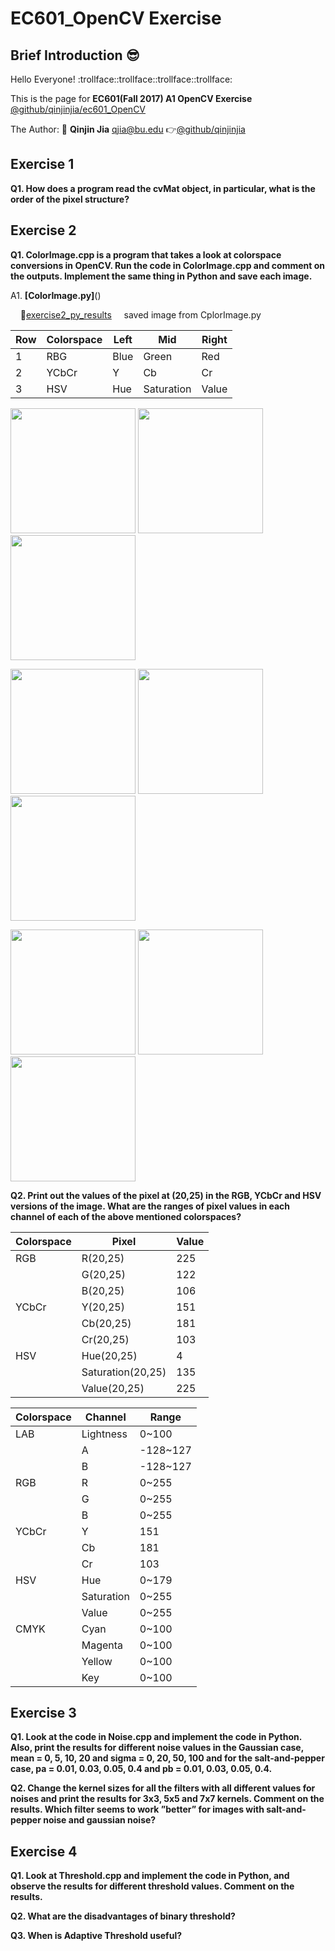 # EC601_OpenCV Exercise
## Brief Introduction :sunglasses:
  Hello Everyone! :trollface::trollface::trollface::trollface:
  
  This is the page for **EC601(Fall 2017) A1 OpenCV Exercise** 
  [@github/qinjinjia/ec601_OpenCV](https://github.com/qinjinjia/ec601_OpenCV)
  

  The Author: :boy: **Qinjin Jia** qjia@bu.edu   :point_right:[@github/qinjinjia](https://github.com/qinjinjia)

## Exercise 1
**Q1. How does a program read the cvMat object, in particular, what is the
order of the pixel structure?**


## Exercise 2
**Q1. ColorImage.cpp is a program that takes a look at colorspace conversions in OpenCV. Run the code in ColorImage.cpp and comment on the outputs. Implement the same thing in Python and save each image.**

A1. 
     **[ColorImage.py]**()
     
     :link:[exercise2_py_results](https://github.com/qinjinjia/ec601_OpenCV/tree/master/exercise2_py_results)
     saved image from CplorImage.py
     
     
|Row |Colorspace |Left |Mid |Right |     
|---|---|---|---|---    
|1 |RBG |Blue |Green |Red |
|2 |YCbCr |Y |Cb |Cr |
|3 |HSV |Hue |Saturation |Value | 

    
<img src="https://github.com/qinjinjia/ec601_OpenCV/blob/master/exercise2_py_results/Blue.png" width="200" height="200"> <img src="https://github.com/qinjinjia/ec601_OpenCV/blob/master/exercise2_py_results/Green.png" width="200" height="200"> <img src="https://github.com/qinjinjia/ec601_OpenCV/blob/master/exercise2_py_results/Red.png" width="200" height="200">

<img src="https://github.com/qinjinjia/ec601_OpenCV/blob/master/exercise2_py_results/Y.png" width="200" height="200"> <img src="https://github.com/qinjinjia/ec601_OpenCV/blob/master/exercise2_py_results/Cb.png" width="200" height="200"> <img src="https://github.com/qinjinjia/ec601_OpenCV/blob/master/exercise2_py_results/Cr.png" width="200" height="200">

<img src="https://github.com/qinjinjia/ec601_OpenCV/blob/master/exercise2_py_results/Hue.png" width="200" height="200"> <img src="https://github.com/qinjinjia/ec601_OpenCV/blob/master/exercise2_py_results/Saturation.png" width="200" height="200"> <img src="https://github.com/qinjinjia/ec601_OpenCV/blob/master/exercise2_py_results/Value.png" width="200" height="200">

**Q2. Print out the values of the pixel at (20,25) in the RGB, YCbCr and HSV versions of the image. What are the ranges of pixel values in each channel of each of the above mentioned colorspaces?**

|Colorspace |Pixel |Value |
|---|---|---
|RGB |R(20,25) |225 |
||G(20,25) |122 |
||B(20,25) |106 |
|YCbCr|Y(20,25) |151 | 
||Cb(20,25) |181 |
||Cr(20,25) |103 |
|HSV |Hue(20,25) |4 |
||Saturation(20,25) |135 |
||Value(20,25) |225 |


|Colorspace |Channel |Range |
|---|---|---
|LAB |Lightness |0~100 |
||A |-128~127 |
||B |-128~127 |
|RGB |R |0~255 |
||G |0~255 |
||B |0~255 |
|YCbCr|Y |151 | 
||Cb |181 |
||Cr |103 |
|HSV |Hue |0~179 |
||Saturation |0~255 |
||Value |0~255 |
|CMYK |Cyan |0~100 |
||Magenta |0~100 |
||Yellow |0~100 |
||Key |0~100 |


## Exercise 3
**Q1. Look at the code in Noise.cpp and implement the code in Python. Also, print the results for different noise values in the Gaussian case, mean = 0, 5, 10, 20 and sigma = 0, 20, 50, 100 and for the salt-and-pepper case, pa = 0.01, 0.03, 0.05, 0.4 and pb = 0.01, 0.03, 0.05, 0.4.**

**Q2. Change the kernel sizes for all the filters with all different values for noises and print the results for 3x3, 5x5 and 7x7 kernels. Comment on the results. Which filter seems to work ”better” for images with salt-and-pepper noise and gaussian noise?**


## Exercise 4
**Q1. Look at Threshold.cpp and implement the code in Python, and observe the results for different threshold values. Comment on the results.**

**Q2. What are the disadvantages of binary threshold?**

**Q3. When is Adaptive Threshold useful?**


